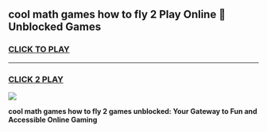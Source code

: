 
## cool math games how to fly 2 Play Online 👋 Unblocked Games
<h3>
<a href="https://news.freeplayer.one?title=cool_math_games_how_to_fly_2&ref=17CMG">CLICK TO PLAY</a></h3>
<hr>

<h3>
<a href="https://news.freeplayer.one?title=cool_math_games_how_to_fly_2&ref=17CMG">CLICK 2 PLAY</a>
  
</h3>

<a href="https://news.freeplayer.one?title=cool_math_games_how_to_fly_2&ref=17CMG/"><img src="https://clearcache.store/games.png"></a>


**cool math games how to fly 2 games unblocked: Your Gateway to Fun and Accessible Online Gaming**
